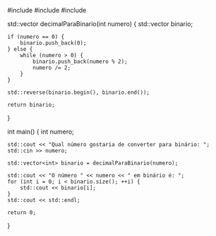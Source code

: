 #include <iostream>
#include <vector>
#include <algorithm>

std::vector<int> decimalParaBinario(int numero) {
    std::vector<int> binario;

    if (numero == 0) {
        binario.push_back(0);
    } else {
        while (numero > 0) {
            binario.push_back(numero % 2); 
            numero /= 2; 
        }
    }

    std::reverse(binario.begin(), binario.end());

    return binario;
}

int main() {
    int numero;

    std::cout << "Qual número gostaria de converter para binário: ";
    std::cin >> numero;

    std::vector<int> binario = decimalParaBinario(numero);

    std::cout << "O número " << numero << " em binário é: ";
    for (int i = 0; i < binario.size(); ++i) {
        std::cout << binario[i];
    }
    std::cout << std::endl;

    return 0;
}
